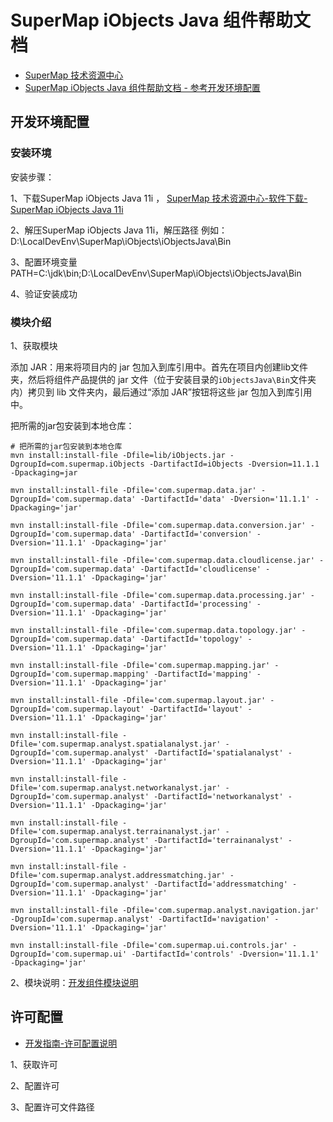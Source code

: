 # SuperMap iObjects Java 组件帮助文档

- [SuperMap 技术资源中心](http://support.supermap.com.cn/product/iObjects.aspx)
- [SuperMap iObjects Java 组件帮助文档 - 参考开发环境配置 ](http://support.supermap.com.cn/DataWarehouse/WebDocHelp/iObjectsJava/index.html)

## 开发环境配置

### 安装环境

安装步骤：

1、下载SuperMap iObjects Java
11i ， [SuperMap 技术资源中心-软件下载-SuperMap iObjects Java 11i](http://support.supermap.com.cn/product/iObjects.aspx)

2、解压SuperMap iObjects Java 11i，解压路径 例如：D:\LocalDevEnv\SuperMap\iObjects\iObjectsJava\Bin

3、配置环境变量 PATH=C:\jdk\bin;D:\LocalDevEnv\SuperMap\iObjects\iObjectsJava\Bin

4、验证安装成功


### 模块介绍

1、获取模块

添加 JAR：用来将项目内的 jar 包加入到库引用中。首先在项目内创建lib文件夹，然后将组件产品提供的 jar 文件（位于安装目录的`iObjectsJava\Bin`文件夹内）拷贝到 lib 文件夹内，最后通过“添加 JAR”按钮将这些 jar 包加入到库引用中。

把所需的jar包安装到本地仓库：

```shell
# 把所需的jar包安装到本地仓库
mvn install:install-file -Dfile=lib/iObjects.jar -DgroupId=com.supermap.iObjects -DartifactId=iObjects -Dversion=11.1.1 -Dpackaging=jar

mvn install:install-file -Dfile='com.supermap.data.jar' -DgroupId='com.supermap.data' -DartifactId='data' -Dversion='11.1.1' -Dpackaging='jar'

mvn install:install-file -Dfile='com.supermap.data.conversion.jar' -DgroupId='com.supermap.data' -DartifactId='conversion' -Dversion='11.1.1' -Dpackaging='jar'

mvn install:install-file -Dfile='com.supermap.data.cloudlicense.jar' -DgroupId='com.supermap.data' -DartifactId='cloudlicense' -Dversion='11.1.1' -Dpackaging='jar'

mvn install:install-file -Dfile='com.supermap.data.processing.jar' -DgroupId='com.supermap.data' -DartifactId='processing' -Dversion='11.1.1' -Dpackaging='jar'

mvn install:install-file -Dfile='com.supermap.data.topology.jar' -DgroupId='com.supermap.data' -DartifactId='topology' -Dversion='11.1.1' -Dpackaging='jar'

mvn install:install-file -Dfile='com.supermap.mapping.jar' -DgroupId='com.supermap.mapping' -DartifactId='mapping' -Dversion='11.1.1' -Dpackaging='jar'

mvn install:install-file -Dfile='com.supermap.layout.jar' -DgroupId='com.supermap.layout' -DartifactId='layout' -Dversion='11.1.1' -Dpackaging='jar'

mvn install:install-file -Dfile='com.supermap.analyst.spatialanalyst.jar' -DgroupId='com.supermap.analyst' -DartifactId='spatialanalyst' -Dversion='11.1.1' -Dpackaging='jar'

mvn install:install-file -Dfile='com.supermap.analyst.networkanalyst.jar' -DgroupId='com.supermap.analyst' -DartifactId='networkanalyst' -Dversion='11.1.1' -Dpackaging='jar'

mvn install:install-file -Dfile='com.supermap.analyst.terrainanalyst.jar' -DgroupId='com.supermap.analyst' -DartifactId='terrainanalyst' -Dversion='11.1.1' -Dpackaging='jar'

mvn install:install-file -Dfile='com.supermap.analyst.addressmatching.jar' -DgroupId='com.supermap.analyst' -DartifactId='addressmatching' -Dversion='11.1.1' -Dpackaging='jar'

mvn install:install-file -Dfile='com.supermap.analyst.navigation.jar' -DgroupId='com.supermap.analyst' -DartifactId='navigation' -Dversion='11.1.1' -Dpackaging='jar'

mvn install:install-file -Dfile='com.supermap.ui.controls.jar' -DgroupId='com.supermap.ui' -DartifactId='controls' -Dversion='11.1.1' -Dpackaging='jar'

```

2、模块说明：[开发组件模块说明](./开发组件模块说明.md)

## 许可配置

- [开发指南-许可配置说明](http://support.supermap.com.cn/DataWarehouse/WebDocHelp/iObjectsJava/index.html)


1、获取许可

2、配置许可

3、配置许可文件路径

